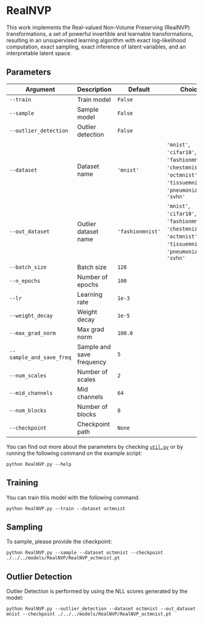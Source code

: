 # RealNVP

This work implements the Real-valued Non-Volume Preserving (RealNVP) transformations, a set of powerful invertible and learnable transformations, resulting in an unsupervised learning algorithm with exact log-likelihood computation, exact sampling, exact inference of latent variables, and an interpretable latent space.

## Parameters

| Argument                    | Description                                       | Default     | Choices                                                       |
|-----------------------------|---------------------------------------------------|-------------|---------------------------------------------------------------|
| `--train`                   | Train model                                       | `False`     |                                                               |
| `--sample`                  | Sample model                                      | `False`     |                                                               |
| `--outlier_detection`       | Outlier detection                                 | `False`     |                                                               |
| `--dataset`                 | Dataset name                                      | `'mnist'`   | `'mnist'`, `'cifar10'`, `'fashionmnist'`, `'chestmnist'`, `'octmnist'`, `'tissuemnist'`, `'pneumoniamnist'`, `'svhn'` |
| `--out_dataset`             | Outlier dataset name                              | `'fashionmnist'` | `'mnist'`, `'cifar10'`, `'fashionmnist'`, `'chestmnist'`, `'octmnist'`, `'tissuemnist'`, `'pneumoniamnist'`, `'svhn'` |
| `--batch_size`              | Batch size                                        | `128`       |                                                               |
| `--n_epochs`                | Number of epochs                                  | `100`       |                                                               |
| `--lr`                      | Learning rate                                     | `1e-3`      |                                                               |
| `--weight_decay`            | Weight decay                                      | `1e-5`      |                                                               |
| `--max_grad_norm`           | Max grad norm                                     | `100.0`     |                                                               |
| `--sample_and_save_freq`    | Sample and save frequency                         | `5`         |                                                               |
| `--num_scales`              | Number of scales                                  | `2`         |                                                               |
| `--mid_channels`            | Mid channels                                      | `64`        |                                                               |
| `--num_blocks`              | Number of blocks                                  | `8`         |                                                               |
| `--checkpoint`              | Checkpoint path                                   | `None`      |                                                               |

You can find out more about the parameters by checking [`util.py`](./../src/generativezoo/utils/util.py) or by running the following command on the example script:

    python RealNVP.py --help

## Training

You can train this model with the following command:

    python RealNVP.py --train --dataset octmnist

## Sampling

To sample, please provide the checkpoint:

    python RealNVP.py --sample --dataset octmnist --checkpoint ./../../models/RealNVP/RealNVP_octmnist.pt

## Outlier Detection

Outlier Detection is performed by using the NLL scores generated by the model:

    python RealNVP.py --outlier_detection --dataset octmnist --out_dataset mnist --checkpoint ./../../models/RealNVP/RealNVP_octmnist.pt